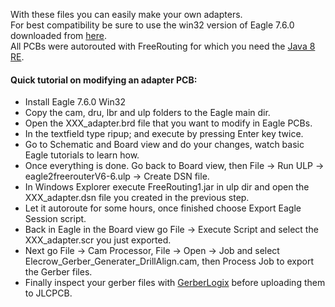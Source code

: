 With these files you can easily make your own adapters.    
For best compatibility be sure to use the win32 version of Eagle 7.6.0 downloaded from [here](http://eagle.autodesk.com/eagle/software-versions/2).    
All PCBs were autorouted with FreeRouting for which you need the [Java 8 RE](https://www.oracle.com/technetwork/java/javase/downloads/jre8-downloads-2133155.html).    

#### Quick tutorial on modifying an adapter PCB:     
- Install Eagle 7.6.0 Win32    
- Copy the cam, dru, lbr and ulp folders to the Eagle main dir.    
- Open the XXX_adapter.brd file that you want to modify in Eagle PCBs.    
- In the textfield type ripup; and execute by pressing Enter key twice.    
- Go to Schematic and Board view and do your changes, watch basic Eagle tutorials to learn how.    
- Once everything is done. Go back to Board view, then File ->  Run ULP -> eagle2freerouterV6-6.ulp -> Create DSN file.     
- In Windows Explorer execute FreeRouting1.jar in ulp dir and open the XXX_adapter.dsn file you created in the previous step.     
- Let it autoroute for some hours, once finished choose Export Eagle Session script.     
- Back in Eagle in the Board view go File -> Execute Script and select the XXX_adapter.scr you just exported.     
- Next go File -> Cam Processor, File -> Open -> Job and select Elecrow_Gerber_Generater_DrillAlign.cam, then Process Job to export the Gerber files.    
- Finally inspect your gerber files with [GerberLogix](https://www.easylogix.de/products_detail.php?prog_id=1) before uploading them to JLCPCB.      
